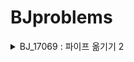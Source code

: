 # BJproblems


<details>
<summary>BJ_17069 : 파이프 옮기기 2</summary>

## __Notation__

$p_{ij}=[a_{ij},b_{ij},c_{ij}]^T$

각 좌표는 다음으로 표현하자 : $p_{00}=p_{ij}$ 라고 두면, 좌표는 $\begin{smallmatrix}p_{00}&p_{01}\\p_{10}&p_{11}\end{smallmatrix}$로 표현된다


$
\begin{bmatrix}a_{11} \\ b_{11} \\ c_{11}\end{bmatrix} =\begin{bmatrix}a_{01} & b_{01} & 0\\ a_{00}&b_{00} &c_{00}\\ 0&b_{10}&c_{10}\end{bmatrix} \begin{bmatrix}1\\1\\1\end{bmatrix}$

이후, position $i,j$ 에 벽이 있다면 $W_{ij}$ 를 곱한다
$\left(W_{01}=\left[\begin{smallmatrix}1&0&0\\1&0&0\\0&0&0\end{smallmatrix}\right] ,W_{10}=\left[\begin{smallmatrix}0&0&0\\0&0&1\\0&0&1\end{smallmatrix}\right] ,W_{00}=\left[\begin{smallmatrix}1&0&0\\0&0&0\\0&0&1\end{smallmatrix}\right]\right) $
<p align="center"><img src="./Img/17069_1.png" alt="17069_1" />
<p align="center"><img src="./Img/17069_3.png" alt="17069_1" />
<p align="center"><img src="./Img/17069_4.png" alt="17069_1" />
</details>

